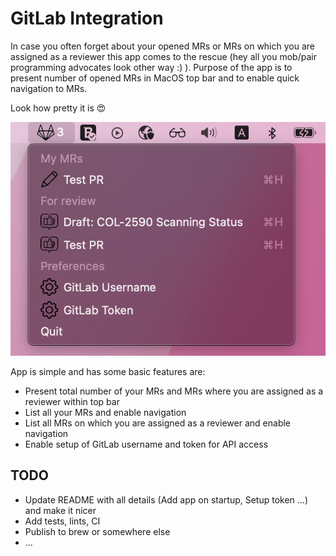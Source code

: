 # GitLab Integration

In case you often forget about your opened MRs or MRs on which you are assigned as a reviewer this app comes to the rescue (hey all you mob/pair programming advocates look other way :) ). Purpose of the app is to present number of opened MRs in MacOS top bar and to enable quick navigation to MRs.

Look how pretty it is :heart_eyes:

![App preview](./images/gitlab_integration_app_preview.png)


App is simple and has some basic features are:
- Present total number of your MRs and MRs where you are assigned as a reviewer within top bar
- List all your MRs and enable navigation
- List all MRs on which you are assigned as a reviewer and enable navigation
- Enable setup of GitLab username and token for API access

## TODO
- Update README with all details (Add app on startup, Setup token ...) and make it nicer
- Add tests, lints, CI
- Publish to brew or somewhere else
- ...
